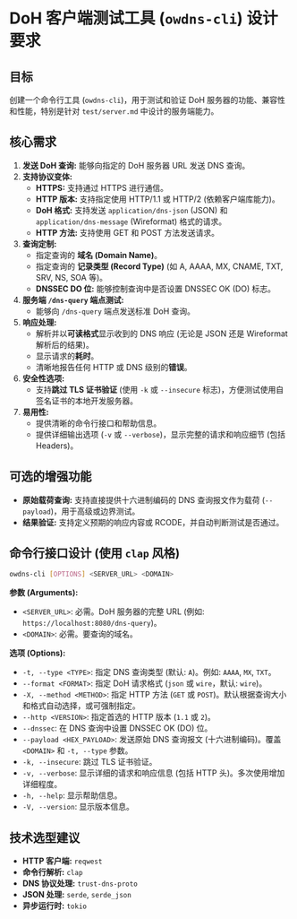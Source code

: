 # DoH 客户端测试工具 (`owdns-cli`) 设计要求

## 目标

创建一个命令行工具 (`owdns-cli`)，用于测试和验证 DoH 服务器的功能、兼容性和性能，特别是针对 `test/server.md` 中设计的服务端能力。

## 核心需求

1.  **发送 DoH 查询:** 能够向指定的 DoH 服务器 URL 发送 DNS 查询。
2.  **支持协议变体:**
    -   **HTTPS:** 支持通过 HTTPS 进行通信。
    -   **HTTP 版本:** 支持指定使用 HTTP/1.1 或 HTTP/2 (依赖客户端库能力)。
    -   **DoH 格式:** 支持发送 `application/dns-json` (JSON) 和 `application/dns-message` (Wireformat) 格式的请求。
    -   **HTTP 方法:** 支持使用 GET 和 POST 方法发送请求。
3.  **查询定制:**
    -   指定查询的 **域名 (Domain Name)**。
    -   指定查询的 **记录类型 (Record Type)** (如 A, AAAA, MX, CNAME, TXT, SRV, NS, SOA 等)。
    -   **DNSSEC DO 位:** 能够控制查询中是否设置 DNSSEC OK (DO) 标志。
4.  **服务端 `/dns-query` 端点测试:**
    -   能够向 `/dns-query` 端点发送标准 DoH 查询。
5.  **响应处理:**
    -   解析并以**可读格式**显示收到的 DNS 响应 (无论是 JSON 还是 Wireformat 解析后的结果)。
    -   显示请求的**耗时**。
    -   清晰地报告任何 HTTP 或 DNS 级别的**错误**。
6.  **安全性选项:**
    -   支持**跳过 TLS 证书验证** (使用 `-k` 或 `--insecure` 标志)，方便测试使用自签名证书的本地开发服务器。
7.  **易用性:**
    -   提供清晰的命令行接口和帮助信息。
    -   提供详细输出选项 (`-v` 或 `--verbose`)，显示完整的请求和响应细节 (包括 Headers)。

## 可选的增强功能

-   **原始载荷查询:** 支持直接提供十六进制编码的 DNS 查询报文作为载荷 (`--payload`)，用于高级或边界测试。
-   **结果验证:** 支持定义预期的响应内容或 RCODE，并自动判断测试是否通过。

## 命令行接口设计 (使用 `clap` 风格)

```bash
owdns-cli [OPTIONS] <SERVER_URL> <DOMAIN>
```

**参数 (Arguments):**

-   `<SERVER_URL>`: 必需。DoH 服务器的完整 URL (例如: `https://localhost:8080/dns-query`)。
-   `<DOMAIN>`: 必需。要查询的域名。

**选项 (Options):**

-   `-t, --type <TYPE>`: 指定 DNS 查询类型 (默认: `A`)。例如: `AAAA`, `MX`, `TXT`。
-   `--format <FORMAT>`: 指定 DoH 请求格式 (`json` 或 `wire`，默认: `wire`)。
-   `-X, --method <METHOD>`: 指定 HTTP 方法 (`GET` 或 `POST`)。默认根据查询大小和格式自动选择，或可强制指定。
-   `--http <VERSION>`: 指定首选的 HTTP 版本 (`1.1` 或 `2`)。
-   `--dnssec`: 在 DNS 查询中设置 DNSSEC OK (DO) 位。
-   `--payload <HEX_PAYLOAD>`: 发送原始 DNS 查询报文 (十六进制编码)。覆盖 `<DOMAIN>` 和 `-t, --type` 参数。
-   `-k, --insecure`: 跳过 TLS 证书验证。
-   `-v, --verbose`: 显示详细的请求和响应信息 (包括 HTTP 头)。多次使用增加详细程度。
-   `-h, --help`: 显示帮助信息。
-   `-V, --version`: 显示版本信息。

## 技术选型建议

-   **HTTP 客户端:** `reqwest`
-   **命令行解析:** `clap`
-   **DNS 协议处理:** `trust-dns-proto`
-   **JSON 处理:** `serde`, `serde_json`
-   **异步运行时:** `tokio`
